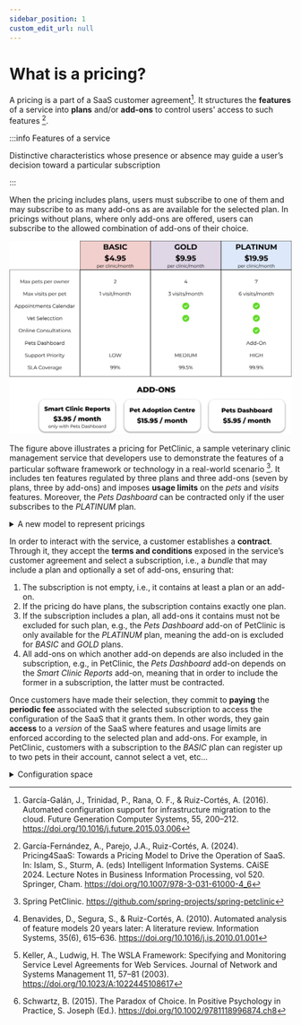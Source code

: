 ```yaml
---
sidebar_position: 1
custom_edit_url: null
---
```


# What is a pricing?

A pricing is a part of a SaaS customer agreement[^1]. It structures the
**features** of a service into **plans** and/or **add-ons** to control users'
access to such features [^2].

:::info Features of a service

Distinctive characteristics whose presence or absence may guide a user’s
decision toward a particular subscription

:::

When the pricing includes plans, users must subscribe to one of them and may
subscribe to as many add-ons as are available for the selected plan. In pricings
without plans, where only add-ons are offered, users can subscribe to the
allowed combination of add-ons of their choice.

![PetClinic Pricing](../../static/img/petclinic.png)

The figure above illustrates a pricing for PetClinic, a sample veterinary clinic
management service that developers use to demonstrate the features of a
particular software framework or technology in a real-world scenario [^3]. It
includes ten features regulated by three plans and three add-ons (seven by
plans, three by add-ons) and imposes **usage limits** on the _pets_ and _visits_
features. Moreover, the _Pets Dashboard_ can be contracted only if the user
subscribes to the _PLATINUM_ plan.

<details>
  <summary>A new model to represent pricings</summary>

Given this running example, it is important to note that not all pricing
features are necessarily translated into code within the service. Those that are
will be referred to as **functional features** (_Pets_, _Appointments Calendar_,
_Vet Selection_, _Online Consultations_ and _Pets Dashboard_), while those that
aren't will be referred to as **extra-functional features** (_Support Priority_
and _SLA Coverage_ represents service-level guarantees).

Therefore, a SaaS pricing can be considered as the intersection of two distinct,
yet complementary, paradigms:

- The modularity and configurability typical of feature models (FMs) in Software
  Product Lines[^4] (SPLs)
- The guarantee-driven approach of service-level agreements[^5] (SLAs).

While FMs emphasize technical modularity, typically defining variability at the
functional feature level, SLAs focus on representing and enforcing
non-functional guarantees (e.g., coverage, support levels), i.e.
extra-functional features.

Pricing models unify these perspectives, capturing both dimensions in a single
variability structure. As a result, they become powerful artifacts for
addressing the broader business and technical needs of SaaS providers.

</details>

In order to interact with the service, a customer establishes a **contract**.
Through it, they accept the **terms and conditions** exposed in the service’s
customer agreement and select a subscription, i.e., a _bundle_ that may include
a plan and optionally a set of add-ons, ensuring that:

1. The subscription is not empty, i.e., it contains at least a plan or an
   add-on.
2. If the pricing do have plans, the subscription contains exactly one plan.
3. If the subscription includes a plan, all add-ons it contains must not be
   excluded for such plan, e.g., the _Pets Dashboard_ add-on of PetClinic is
   only available for the _PLATINUM_ plan, meaning the add-on is excluded for
   _BASIC_ and _GOLD_ plans.
4. All add-ons on which another add-on depends are also included in the
   subscription, e.g., in PetClinic, the _Pets Dashboard_ add-on depends on the
   _Smart Clinic Reports_ add-on, meaning that in order to include the former in
   a subscription, the latter must be contracted.

Once customers have made their selection, they commit to **paying** the
**periodic fee** associated with the selected subscription to access the
configuration of the SaaS that it grants them. In other words, they gain
**access** to a _version_ of the SaaS where features and usage limits are
enforced according to the selected plan and add-ons. For example, in PetClinic,
customers with a subscription to the _BASIC_ plan can register up to two pets in
their account, cannot select a vet, etc...

<details>
   <summary>Configuration space</summary>

Given this structure, determining the set of different configurations within a
pricing may become very challenging. We thus define the configuration space (the
set of different configurations within a pricing) as the first dimension of
variability in such models. In this regard, **add-ons** play a crucial role in
pricing design by enabling a compact set of plans to support a much larger
configuration space accommodating a wide range of user needs without
overwhelming customers with too many plan choices.

This approach helps to mitigate **decision fatigue**, in line with the _Paradox
of Choice_[^6], which suggests that an excess of options can reduce satisfaction
and hinder decision-making. Unfortunately, such growth of the configuration
space also increases the complexity and cost of managing pricing-driven
development and operation tasks.

</details>

[^1]:
    García-Galán, J., Trinidad, P., Rana, O. F., & Ruiz-Cortés, A. (2016).
    Automated configuration support for infrastructure migration to the cloud.
    Future Generation Computer Systems, 55, 200–212.
    https://doi.org/10.1016/j.future.2015.03.006

[^2]:
    García-Fernández, A., Parejo, J.A., Ruiz-Cortés, A. (2024). Pricing4SaaS:
    Towards a Pricing Model to Drive the Operation of SaaS. In: Islam, S.,
    Sturm, A. (eds) Intelligent Information Systems. CAiSE 2024. Lecture Notes
    in Business Information Processing, vol 520. Springer, Cham.
    https://doi.org/10.1007/978-3-031-61000-4_6

[^3]: Spring PetClinic. https://github.com/spring-projects/spring-petclinic
[^4]:
    Benavides, D., Segura, S., & Ruiz-Cortés, A. (2010). Automated analysis of
    feature models 20 years later: A literature review. Information Systems,
    35(6), 615–636. https://doi.org/10.1016/j.is.2010.01.001

[^5]:
    Keller, A., Ludwig, H. The WSLA Framework: Specifying and Monitoring Service
    Level Agreements for Web Services. Journal of Network and Systems Management
    11, 57–81 (2003). https://doi.org/10.1023/A:1022445108617

[^6]:
    Schwartz, B. (2015). The Paradox of Choice. In Positive Psychology in
    Practice, S. Joseph (Ed.). https://doi.org/10.1002/9781118996874.ch8
